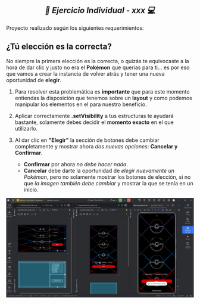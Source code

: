 **_<h2 align="center">:vulcan_salute: Ejercicio Individual - xxx :computer:</h2>_**

Proyecto realizado según los siguientes requerimientos:

## ¿Tú elección es la correcta?

No siempre la primera elección es la correcta, o quizás te equivocaste a la hora de dar clic y justo no era el __Pokémon__ que querías para ti... es por eso que vamos a crear la instancia de volver atrás y tener una nueva oportunidad de __elegir__. 

1. Para resolver esta problemática es __importante__ que para este momento entiendas la disposición que tenemos sobre un __layout__ y como podemos manipular los elementos en el para nuestro beneficio.

2. Aplicar correctamente __.setVisibility__ a tus estructuras te ayudará bastante, solamente debes decidir el __momento exacto__ en el que utilizarlo.

3. Al dar clic en __"Elegir"__ la sección de botones debe cambiar completamente y mostrar ahora _dos nuevas opciones_: __Cancelar y Confirmar__.
    - __Confirmar__ por ahora _no debe hacer nada_.
    - __Cancelar__ debe darte la oportunidad de _elegir nuevamente un Pokémon_, pero no solamente mostrar los botones de elección, si no que _la imagen también debe cambiar_ y mostrar la que se tenía en un inicio.



<img src="./app/src/main/res/drawable/eligiendo_pokemon.jpg" alt="">
